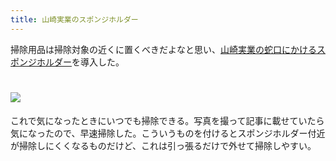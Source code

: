 ```yaml
---
title: 山崎実業のスポンジホルダー
---
```

掃除用品は掃除対象の近くに置くべきだよなと思い、[山崎実業の蛇口にかけるスポンジホルダー](https://www.amazon.co.jp/dp/B07MM4GC6P)を導入した。

![](https://lh6.googleusercontent.com/grhcLyNdx2KLP5GDwqy9VXIMJ6_CGHhhxxDMSiFfykvhdje5Yv8LCRAxNa6IAGhmv6aMaxlOJxyD7dUYo8ZgIxsLTfF5I-CZLI5Bktb2gQ_gBTvGm_Q7hFw2EzGpfR_N6Sh9yPmgEy_1FK7sa0QmgfE89hJpDTR2cOgRHwArkmeARTRT3_UlMEgYvnoE)
===================================================================================================================================================================================================================================

これで気になったときにいつでも掃除できる。写真を撮って記事に載せていたら気になったので、早速掃除した。こういうものを付けるとスポンジホルダー付近が掃除しにくくなるものだけど、これは引っ張るだけで外せて掃除しやすい。
